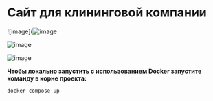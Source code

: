 <h1>Сайт для клининговой компании</h1>

![image](![image](https://github.com/user-attachments/assets/8e911925-6222-4ce5-9c21-9284a52471ea)

![image](https://github.com/user-attachments/assets/a28fee39-76f6-4168-99f6-2875f517e3b3)

![image](https://github.com/user-attachments/assets/62090647-06c0-4244-8b19-241bdb9cc132)


**Чтобы локально запустить с использованием Docker запустите команду в корне проекта:**
```python
docker-compose up
```
